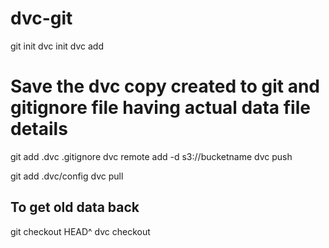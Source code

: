 # dvc-git

git init
dvc init
dvc add <filename>

# Save the dvc copy created to git and gitignore file having actual data file details
git add <filepath>.dvc .gitignore 
dvc remote add -d s3://bucketname
dvc push

git add .dvc/config
dvc pull


## To get old data back

git checkout HEAD^
dvc checkout
